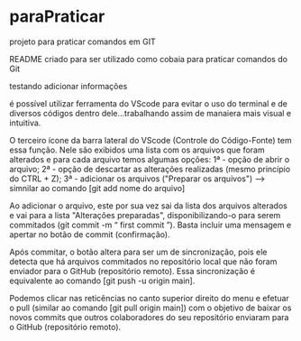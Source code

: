 # paraPraticar
projeto para praticar comandos em GIT

README criado para ser utilizado como cobaia para praticar comandos do Git

testando adicionar informações

é possível utilizar ferramenta do VScode para evitar o uso do terminal e de diversos códigos dentro dele...trabalhando assim de manaiera mais visual e intuitiva. 

O terceiro ícone da barra lateral do VScode (Controle do Código-Fonte) tem essa função. Nele são exibidos uma lista com os arquivos que foram alterados e para cada arquivo temos algumas opções:
1ª - opção de abrir o arquivo;
2ª - opção de descartar as alterações realizadas (mesmo princípio do CTRL + Z);
3ª - adicionar os arquivos ("Preparar os arquivos") --> simnilar ao comando [git add nome do arquivo] 

Ao adicionar o arquivo, este por sua vez sai da lista dos arquivos alterados e vai para a lista "Alterações preparadas", disponibilizando-o para serem commitados (git commit -m “ first commit ”). Basta incluir uma mensagem e apertar no botão de commit (confirmação).  

Após commitar, o botão altera para ser um de sincronização, pois ele detecta que há arquivos commitados no repositório local que não foram enviador para o GitHub (repositório remoto). Essa sincronização é equivalente ao comando [git push -u origin main].

Podemos clicar nas reticências no canto superior direito do menu e efetuar o pull (similar ao comando [git pull origin main]) com o objetivo de baixar os novos commits que outros colaboradores do seu repositório enviaram para o GitHub (repositório remoto).